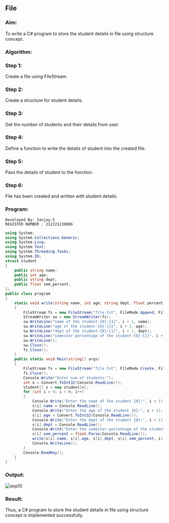## File
### Aim:
To write a C# program to store the student details in file using structure concept.

### Algorithm:
### Step 1:
Create a file using FileStream.

### Step 2:
Create a structure for student details.

### Step 3:
Get the number of students and their details from user.

### Step 4:
Define a function to write the details of student into the created file.

### Step 5:
Pass the details of student to the function.

### Step 6:
File has been created and written with student details.

### Program:
```
Developed By: Sanjay.S
REGISTER NUMBER : 212221230086
```

```C#
using System;
using System.Collections.Generic;
using System.Linq;
using System.Text;
using System.Threading.Tasks;
using System.IO;
struct student
{
    public string name;
    public int age;
    public string dept;
    public float sem_percent;
};
public class program
{
    static void write(string name, int age, string dept, float percent, int i)
    {
        FileStream fs = new FileStream("file.txt", FileMode.Append, FileAccess.Write);
        StreamWriter sw = new StreamWriter(fs);
        sw.WriteLine("name of the student-{0}:{1}", i + 1, name);
        sw.WriteLine("age of the student-{0}:{1}", i + 1, age);
        sw.WriteLine("dept of the student-{0}:{1}", i + 1, dept);
        sw.WriteLine("semester percentage of the student-{0}:{1}", i + 1, percent);
        sw.WriteLine();
        sw.Close();
        fs.Close();
    }
    public static void Main(string[] args)
    {
        FileStream fs = new FileStream("file.txt", FileMode.Create, FileAccess.Write);
        fs.Close();
        Console.Write("Enter num of students:");
        int n = Convert.ToInt32(Console.ReadLine());
        student[] s = new student[n];
        for (int i = 0; i < n; i++)
        {
            Console.Write("Enter the name of the student {0}:", i + 1);
            s[i].name = Console.ReadLine();
            Console.Write("Enter the age of the student {0}:", i + 1);
            s[i].age = Convert.ToInt32(Console.ReadLine());
            Console.Write("Enter the dept of the student {0}:", i + 1);
            s[i].dept = Console.ReadLine();
            Console.Write("Enter the semester percentage of the student {0}:", i + 1);
            s[i].sem_percent = float.Parse(Console.ReadLine());
            write(s[i].name, s[i].age, s[i].dept, s[i].sem_percent, i);
            Console.WriteLine();
        }
        Console.ReadKey();
    }
}
```
### Output:
![exp10](https://user-images.githubusercontent.com/94288340/245191151-d526d5fc-897e-4857-8560-469b6bfffc34.png)

### Result:
Thus, a C# program to store the student details in file using structure concept is implemented successfully.
